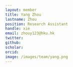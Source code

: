 ```yaml
---
layout: member
title: Yang Zhou
lastname: Zhou
position: Research Assistant
handle: xie
email: zhouy123@hku.hk
twitter: 
github:
scholar:
orcid: 
image: /images/team/yang.png 
---
```

